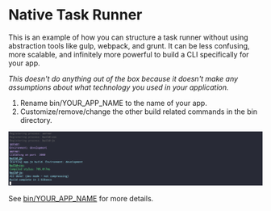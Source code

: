 # Native Task Runner

This is an example of how you can structure a task runner without using
abstraction tools like gulp, webpack, and grunt. It can be less confusing, more
scalable, and infinitely more powerful to build a CLI specifically for your app.

_This doesn't do anything out of the box because it doesn't make any assumptions
about what technology you used in your application._

1. Rename bin/YOUR_APP_NAME to the name of your app.
2. Customize/remove/change the other build related commands in the bin
   directory.

![screenshot](screenshot.png "Screenshot")

See [bin/YOUR_APP_NAME](bin/YOUR_APP_NAME) for more details.
